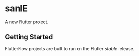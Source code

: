 # sanIE

A new Flutter project.

## Getting Started

FlutterFlow projects are built to run on the Flutter _stable_ release.
